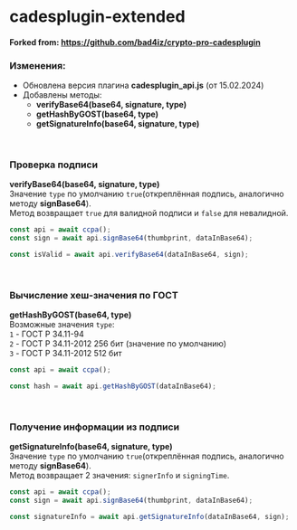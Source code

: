 # cadesplugin-extended

#### Forked from: https://github.com/bad4iz/crypto-pro-cadesplugin

### Изменения:
* Обновлена версия плагина **cadesplugin_api.js** (от 15.02.2024)
* Добавлены методы:
  - **verifyBase64(base64, signature, type)**
  - **getHashByGOST(base64, type)**
  - **getSignatureInfo(base64, signature, type)**

<br/>

### Проверка подписи
**verifyBase64(base64, signature, type)**\
Значение ``type`` по умолчанию ``true``(откреплённая подпись, аналогично методу <b>signBase64</b>).\
Метод возвращает ``true`` для валидной подписи и ``false`` для невалидной.
```js
const api = await ccpa();
const sign = await api.signBase64(thumbprint, dataInBase64);

const isValid = await api.verifyBase64(dataInBase64, sign);
```
<br/>

### Вычисление хеш-значения по ГОСТ
**getHashByGOST(base64, type)**\
Возможные значения ``type``:\
``1`` - ГОСТ Р 34.11-94\
``2`` - ГОСТ Р 34.11-2012 256 бит (значение по умолчанию)\
``3`` - ГОСТ Р 34.11-2012 512 бит
```js
const api = await ccpa();

const hash = await api.getHashByGOST(dataInBase64);
```
<br/>

### Получение информации из подписи
**getSignatureInfo(base64, signature, type)**\
Значение ``type`` по умолчанию ``true``(откреплённая подпись, аналогично методу <b>signBase64</b>).\
Метод возвращает 2 значения: ``signerInfo`` и ``signingTime``.
```js
const api = await ccpa();
const sign = await api.signBase64(thumbprint, dataInBase64);

const signatureInfo = await api.getSignatureInfo(dataInBase64, sign);
```